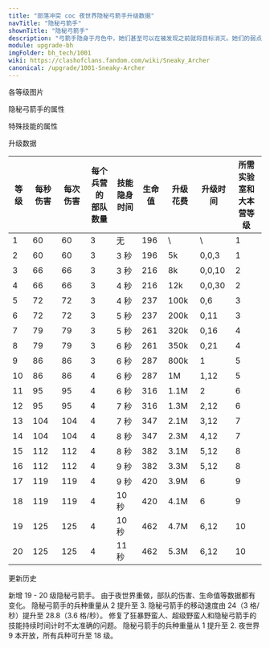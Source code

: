 ```yaml
---
title: "部落冲突 coc 夜世界隐秘弓箭手升级数据"
navTitle: "隐秘弓箭手"
shownTitle: "隐秘弓箭手"
description: "弓箭手隐身于月色中，她们甚至可以在被发现之前就将目标消灭。她们的弱点？高傲自负。"
module: upgrade-bh
imgFolder: bh_tech/1001
wiki: https://clashofclans.fandom.com/wiki/Sneaky_Archer
canonical: /upgrade/1001-Sneaky-Archer
---
```


<UnitInfo :folder="$frontmatter.imgFolder" imgSrc="Sneaky_Archer_info.png" :imgAlt="$frontmatter.navTitle" :description="$frontmatter.description" />

<SmallTitle>各等级图片</SmallTitle>

<Panel>
    <UnitImgGroup :folder="$frontmatter.imgFolder">
        <UnitImg imgTitle="1 - 4 级" imgSrc="Sneaky_Archer1.png" />
        <UnitImg imgTitle="5 - 8 级" imgSrc="Sneaky_Archer5.png" />
        <UnitImg imgTitle="9 - 12 级" imgSrc="Sneaky_Archer9.png" />
        <UnitImg imgTitle="13 - 16 级" imgSrc="Sneaky_Archer13.png" />
        <UnitImg imgTitle="17 - 20 级" imgSrc="Sneaky_Archer17.png" />
    </UnitImgGroup>
</Panel>

<SmallTitle>隐秘弓箭手的属性</SmallTitle>

<UnitProperties>
    <UnitProperty pKey="攻击偏好" pValue="无" />
    <UnitProperty pKey="伤害类型" pValue="单体伤害" />
    <UnitProperty pKey="攻击的目标" pValue="地面和空中目标" />
    <UnitProperty pKey="部队重量" pValue="3" />
    <UnitProperty pKey="移动速度" pValue="3.6 格/秒" />
    <UnitProperty pKey="攻击速度" pValue="1 秒/次" />
    <UnitProperty pKey="攻击距离" pValue="3.5 格" />
    <UnitProperty pKey="所需训练营等级" pValue="2" />
    <UnitProperty pKey="所需夜世界大本等级" pValue="2" />
</UnitProperties>

<SmallTitle>特殊技能的属性</SmallTitle>

<UnitProperties>
    <UnitProperty pKey="技能名称" pValue="隐形披风" />
    <UnitProperty pKey="技能类型" pValue="被动技能" />
    <UnitProperty pKey="技能描述" pValue="部署后隐身，不会被锁定" />
</UnitProperties>

<SmallTitle>升级数据</SmallTitle>

<script setup>
const tableExtraInfo = [
    {
        "column": 6,
        "type": "cost",
        "gpClass": "research",
        "icon": "Elixir2"
    },
    {
        "column": 7,
        "type": "time",
        "gpClass": "research"
    }
];
</script>

<UnitTable :tableExtraInfo="tableExtraInfo">

| 等级 | 每秒伤害 | 每次伤害|每个兵营的<br>部队数量|技能<br>隐身时间|  生命值  | 升级花费 | 升级时间 |所需实验室和<br>大本营等级|
| ---- |   ---   |   ---  |         ---        |       ---      |   ---   |   ---   |    ---   |           ---          |
|   1  |    60   |   60   |          3         |        无      |    196  |    \    |     \    |            1           |
|   2  |    60   |   60   |          3         |       3 秒     |    196  |   5k    |  0,0,3   |            1           |
|   3  |    66   |   66   |          3         |       3 秒     |    216  |   8k    |  0,0,10  |            2           |
|   4  |    66   |   66   |          3         |       4 秒     |    216  |   12k   |  0,0,30  |            2           |
|   5  |    72   |   72   |          3         |       4 秒     |    237  |   100k  |  0,6     |            3           |
|   6  |    72   |   72   |          3         |       5 秒     |    237  |   200k  |  0,11    |            3           |
|   7  |    79   |   79   |          3         |       5 秒     |    261  |   320k  |  0,16    |            4           |
|   8  |    79   |   79   |          3         |       6 秒     |    261  |   350k  |  0,21    |            4           |
|   9  |    86   |   86   |          3         |       6 秒     |    287  |   800k  |  1       |            5           |
|  10  |    86   |   86   |          4         |       6 秒     |    287  |   1M    |  1,12    |            5           |
|  11  |    95   |   95   |          4         |       6 秒     |    316  |   1.1M  |  2       |            6           |
|  12  |    95   |   95   |          4         |       7 秒     |    316  |   1.3M  |  2,12    |            6           |
|  13  |   104   |  104   |          4         |       7 秒     |    347  |   2.1M  |  3,12    |            7           |
|  14  |   104   |  104   |          4         |       8 秒     |    347  |   2.3M  |  4,12    |            7           |
|  15  |   112   |  112   |          4         |       8 秒     |    382  |   3.1M  |  5,12    |            8           |
|  16  |   112   |  112   |          4         |       9 秒     |    382  |   3.3M  |  5,12    |            8           |
|  17  |   119   |  119   |          4         |       9 秒     |    420  |   3.9M  |  6       |            9           |
|  18  |   119   |  119   |          4         |      10 秒     |    420  |   4.1M  |  6       |            9           |
|  19  |   125   |  125   |          4         |      10 秒     |    462  |   4.7M  |  6,12    |           10           |
|  20  |   125   |  125   |          4         |      11 秒     |    462  |   5.3M  |  6,12    |           10           |
</UnitTable>

<SmallTitle>更新历史</SmallTitle>

<Timeline>
    <TimelineItem date="2023/05/15">
        <TimelineRow>新增 19 - 20 级隐秘弓箭手。</TimelineRow>
        <TimelineRow>由于夜世界重做，部队的伤害、生命值等数据都有变化。</TimelineRow>
        <TimelineRow>隐秘弓箭手的兵种重量从 2 提升至 3.</TimelineRow>
        <TimelineRow>隐秘弓箭手的移动速度由 24（3 格/秒）提升至 28.8（3.6 格/秒）。</TimelineRow>
    </TimelineItem>
    <TimelineItem date="2021/04/12">
        <TimelineRow>修复了狂暴野蛮人、超级野蛮人和隐秘弓箭手的技能持续时间计时不太准确的问题。</TimelineRow>
    </TimelineItem>
    <TimelineItem date="2020/06/22">
        <TimelineRow>隐秘弓箭手的兵种重量从 1 提升至 2.</TimelineRow>
    </TimelineItem>
    <TimelineItem date="2019/06/18">
        <TimelineRow>夜世界 9 本开放，所有兵种可升至 18 级。</TimelineRow>
    </TimelineItem>
    <TimelineItem :historyBottom="true" />
</Timeline>